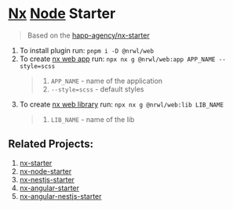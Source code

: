 # [Nx](https://nx.dev/) [Node](https://nx.dev/latest/angular/node/overview) Starter

> Based on the [happ-agency/nx-starter](https://github.com/happ-agency/nx-starter)

1. To install plugin run: `pnpm i -D @nrwl/web`
2. To create [nx web app](https://nx.dev/latest/angular/node/application) run: `npx nx g @nrwl/web:app APP_NAME --style=scss`
	 > 1. `APP_NAME` - name of the application
	 > 2. `--style=scss` - default styles
3. To create [nx web library](https://nx.dev/latest/angular/node/library) run: `npx nx g @nrwl/web:lib LIB_NAME`
	 > 1. `LIB_NAME` - name of the lib

## Related Projects:
1. [nx-starter](https://github.com/happ-agency/nx-starter)
2. [nx-node-starter](https://github.com/happ-agency/nx-node-starter)
3. [nx-nestjs-starter](https://github.com/happ-agency/nx-nestjs-starter)
4. [nx-angular-starter](https://github.com/happ-agency/nx-angular-starter)
5. [nx-angular-nestjs-starter](https://github.com/happ-agency/nx-angular-nestjs-starter)
